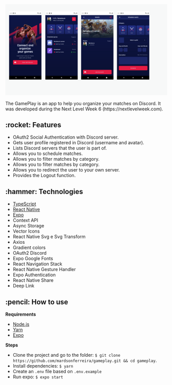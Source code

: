 <p align="center">
  <img src="https://github.com/mardsonferreira/gameplay/blob/main/.github/gameplay_preview.png" />
</p>

<p align="left">The GamePlay is an app to help you organize your matches on Discord. It was developed during the 
Next Level Week 6 (https://nextlevelweek.com). </p>

<h2>:rocket: Features</h2>
<ul>
  <li>OAuth2 Social Authentication with Discord server.</li>
  <li>Gets user profile registered in Discord (username and avatar).</li>
  <li>Lists Discord servers that the user is part of.</li>
  <li>Allows you to schedule matches.</li>
  <li>Allows you to filter matches by category.</li>
  <li>Allows you to filter matches by category.</li>
  <li>Allows you to redirect the user to your own server.</li>
  <li>Provides the Logout function.</li>
</ul>

<h2>:hammer: Technologies</h2>

<ul> 
  <li> <a href="https://www.typescriptlang.org/"> TypeScript </a> </li>
  <li> <a href="https://reactnavigation.org/"> React Native</a> </li>
  <li> <a href="https://expo.io/">Expo</a> </li>
  <li> Context API </li>
  <li> Async Storage </li>
  <li> Vector Icons </li>
  <li> React Native Svg e Svg Transform </li>
  <li> Axios </li>
  <li> Gradient colors </li>
  <li> OAuth2 Discord </li>
  <li> Expo Google Fonts </li>
  <li> React Navigation Stack </li>
  <li> React Native Gesture Handler </li>
  <li> Expo Authentication </li>
  <li> React Native Share </li>
  <li> Deep Link </li>
</ul>

<h2>:pencil: How to use</h2>

**Requirements**
 - <a href="https://nodejs.org/en/download/">Node.js</a>
 - <a href="https://yarnpkg.com/">Yarn</a>
 - <a href="https://expo.io/">Expo</a>

**Steps**
 - Clone the project and go to the folder: `$ git clone https://github.com/mardsonferreira/gameplay.git && cd gameplay`.
 - Install dependencies: `$ yarn`
 - Create an `.env` file based on `.env.example`
 - Run expo: `$ expo start`
